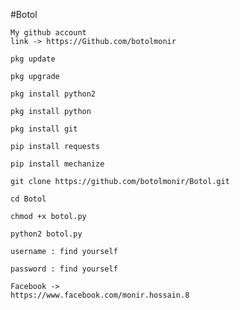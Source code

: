 #Botol


~~~~
My github account
link -> https://Github.com/botolmonir
~~~~
~~~
pkg update
~~~
~~~
pkg upgrade
~~~
~~~
pkg install python2
~~~
~~~
pkg install python
~~~
~~~
pkg install git
~~~
~~~
pip install requests
~~~
~~~
pip install mechanize
~~~
~~~
git clone https://github.com/botolmonir/Botol.git
~~~
~~~
cd Botol
~~~
~~~
chmod +x botol.py
~~~
~~~
python2 botol.py
~~~
~~~~~
username : find yourself

password : find yourself
~~~~~
~~~~
Facebook ->
https://www.facebook.com/monir.hossain.8
~~~~

